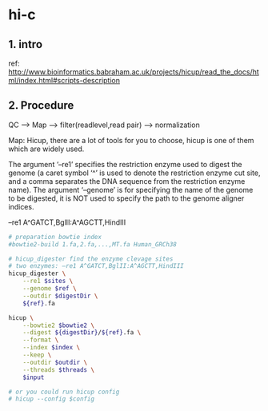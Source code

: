 # hi-c

## 1. intro

ref: http://www.bioinformatics.babraham.ac.uk/projects/hicup/read_the_docs/html/index.html#scripts-description

## 2. Procedure

QC --> Map --> filter(readlevel,read pair) --> normalization

Map: Hicup, there are a lot of tools for you to choose, hicup is one of them which are widely used.

The argument ‘–re1’ specifies the restriction enzyme used to digest the genome (a caret symbol ‘^’ is used to denote the restriction enzyme cut site, and a comma separates the DNA sequence from the restriction enzyme name). The argument ‘–genome’ is for specifying the name of the genome to be digested, it is NOT used to specify the path to the genome aligner indices.

–re1 A^GATCT,BglII:A^AGCTT,HindIII

```bash
# preparation bowtie index
#bowtie2-build 1.fa,2.fa,...,MT.fa Human_GRCh38

# hicup_digester find the enzyme clevage sites
# two enzymes: –re1 A^GATCT,BglII:A^AGCTT,HindIII
hicup_digester \
	--re1 $sites \
	--genome $ref \
	--outdir $digestDir \
	${ref}.fa

hicup \
	--bowtie2 $bowtie2 \
	--digest ${digestDir}/${ref}.fa \
	--format \
	--index $index \
	--keep \
	--outdir $outdir \
	--threads $threads \
	$input

# or you could run hicup config
# hicup --config $config



```